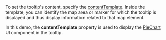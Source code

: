 To set the tooltip's content, specify the [contentTemplate](/Documentation/ApiReference/UI_Components/dxVectorMap/Configuration/tooltip/#contentTemplate). Inside the template, you can identify the map area or marker for which the tooltip is displayed and thus display information related to that map element.

In this demo, the **contentTemplate** property is used to display the [PieChart](/Documentation/ApiReference/UI_Components/dxPieChart/) UI component in the tooltip.